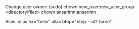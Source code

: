 ##

Change user owner:
(sudo) chown new_user:new_user_group <directory/files>
chown ansarimn:ansarimn .

Alias:
alias hx="helix"
alias btop="btop --utf-force"
